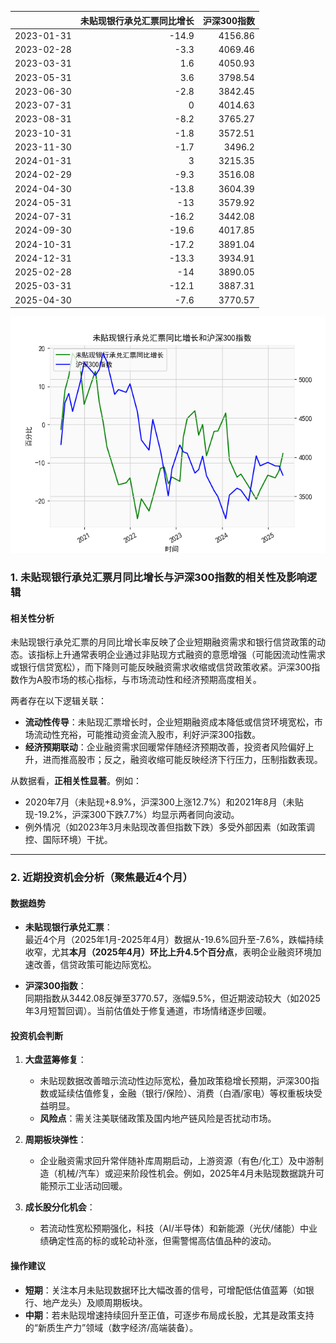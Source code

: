 |            |   未贴现银行承兑汇票同比增长 |   沪深300指数 |
|:-----------|-----------------------------:|--------------:|
| 2023-01-31 |                        -14.9 |       4156.86 |
| 2023-02-28 |                         -3.3 |       4069.46 |
| 2023-03-31 |                          1.6 |       4050.93 |
| 2023-05-31 |                          3.6 |       3798.54 |
| 2023-06-30 |                         -2.8 |       3842.45 |
| 2023-07-31 |                          0   |       4014.63 |
| 2023-08-31 |                         -8.2 |       3765.27 |
| 2023-10-31 |                         -1.8 |       3572.51 |
| 2023-11-30 |                         -1.7 |       3496.2  |
| 2024-01-31 |                          3   |       3215.35 |
| 2024-02-29 |                         -9.3 |       3516.08 |
| 2024-04-30 |                        -13.8 |       3604.39 |
| 2024-05-31 |                        -13   |       3579.92 |
| 2024-07-31 |                        -16.2 |       3442.08 |
| 2024-09-30 |                        -19.6 |       4017.85 |
| 2024-10-31 |                        -17.2 |       3891.04 |
| 2024-12-31 |                        -13.3 |       3934.91 |
| 2025-02-28 |                        -14   |       3890.05 |
| 2025-03-31 |                        -12.1 |       3887.31 |
| 2025-04-30 |                         -7.6 |       3770.57 |

![图](bank_hs300.png)



### 1. 未贴现银行承兑汇票月同比增长与沪深300指数的相关性及影响逻辑

#### 相关性分析
未贴现银行承兑汇票的月同比增长率反映了企业短期融资需求和银行信贷政策的动态。该指标上升通常表明企业通过非贴现方式融资的意愿增强（可能因流动性需求或银行信贷宽松），而下降则可能反映融资需求收缩或信贷政策收紧。沪深300指数作为A股市场的核心指标，与市场流动性和经济预期高度相关。

两者存在以下逻辑关联：
- **流动性传导**：未贴现汇票增长时，企业短期融资成本降低或信贷环境宽松，市场流动性充裕，可能推动资金流入股市，利好沪深300指数。
- **经济预期联动**：企业融资需求回暖常伴随经济预期改善，投资者风险偏好上升，进而推高股市；反之，融资收缩可能反映经济下行压力，压制指数表现。

从数据看，**正相关性显著**。例如：
- 2020年7月（未贴现+8.9%，沪深300上涨12.7%）和2021年8月（未贴现-19.2%，沪深300下跌7.7%）均显示两者同向波动。
- 例外情况（如2023年3月未贴现改善但指数下跌）多受外部因素（如政策调控、国际环境）干扰。

---

### 2. 近期投资机会分析（聚焦最近4个月）

#### 数据趋势
- **未贴现银行承兑汇票**：  
  最近4个月（2025年1月-2025年4月）数据从-19.6%回升至-7.6%，跌幅持续收窄，尤其**本月（2025年4月）环比上升4.5个百分点**，表明企业融资环境加速改善，信贷政策可能边际宽松。
  
- **沪深300指数**：  
  同期指数从3442.08反弹至3770.57，涨幅9.5%，但近期波动较大（如2025年3月短暂回调）。当前估值处于修复通道，市场情绪逐步回暖。

#### 投资机会判断
1. **大盘蓝筹修复**：  
   - 未贴现数据改善暗示流动性边际宽松，叠加政策稳增长预期，沪深300指数或延续估值修复，金融（银行/保险）、消费（白酒/家电）等权重板块受益明显。
   - **风险点**：需关注美联储政策及国内地产链风险是否扰动市场。

2. **周期板块弹性**：  
   - 企业融资需求回升常伴随补库周期启动，上游资源（有色/化工）及中游制造（机械/汽车）或迎来阶段性机会。例如，2025年4月未贴现数据跳升可能预示工业活动回暖。

3. **成长股分化机会**：  
   - 若流动性宽松预期强化，科技（AI/半导体）和新能源（光伏/储能）中业绩确定性高的标的或轮动补涨，但需警惕高估值品种的波动。

#### 操作建议
- **短期**：关注本月未贴现数据环比大幅改善的信号，可增配低估值蓝筹（如银行、地产龙头）及顺周期板块。
- **中期**：若未贴现增速持续回升至正值，可逐步布局成长股，尤其是政策支持的“新质生产力”领域（数字经济/高端装备）。